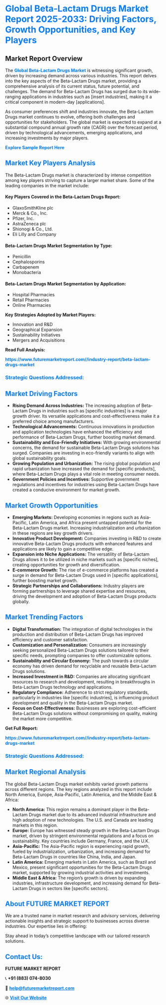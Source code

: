 <h1 style="color: #007BFF;">Global Beta-Lactam Drugs Market Report 2025-2033: Driving Factors, Growth Opportunities, and Key Players</h1>

<section id="overview">
<h2>Market Report Overview</h2>
<p>The <a href="https://www.futuremarketreport.com//industry-report/beta-lactam-drugs-market" style="color: #007BFF; text-decoration: none;"><strong>Global Beta-Lactam Drugs Market</strong></a> is witnessing significant growth, driven by increasing demand across various industries. This report delves into the key aspects of the Beta-Lactam Drugs market, providing a comprehensive analysis of its current status, future potential, and challenges. The demand for Beta-Lactam Drugs has surged due to its wide-ranging applications in industries such as [insert industries], making it a critical component in modern-day [applications].</p>
<p>As consumer preferences shift and industries innovate, the Beta-Lactam Drugs market continues to evolve, offering both challenges and opportunities for stakeholders. The global market is expected to expand at a substantial compound annual growth rate (CAGR) over the forecast period, driven by technological advancements, emerging applications, and increasing investments by major players.</p>
</section>

<section id="overview">
<p><a href="https://www.futuremarketreport.com//request-sample/reportId=78068" style="color: #007BFF; text-decoration: none;"><strong>Explore Sample Report Here</strong></a></p>
</section>

<section id="key-players">
<h2 style="color: #007BFF;">Market Key Players Analysis</h2>
<p>The Beta-Lactam Drugs market is characterized by intense competition among key players striving to capture a larger market share. Some of the leading companies in the market include:</p>
<h4>Key Players Covered in the Beta-Lactam Drugs Report:</h4>
<ul><li>GlaxoSmithKline plc</li><li>Merck &amp; Co., Inc.</li><li>Pfizer, Inc.</li><li>AstraZeneca plc</li><li>Shionogi &amp; Co., Ltd.</li><li>Eli Lilly and Company</li></ul>
<h4>Beta-Lactam Drugs Market Segmentation by Type:</h4>
<ul><li>Penicillin</li><li>Cephalosporins</li><li>Carbapenem</li><li>Monobacteria</li></ul>

<h4>Beta-Lactam Drugs Market Segmentation by Application:</h4>
<ul><li>Hospital Pharmacies</li><li>Retail Pharmacies</li><li>Online Pharmacies</li></ul>
<p><strong>Key Strategies Adopted by Market Players:</strong></p>
<ul>
<li>Innovation and R&D</li>
<li>Geographical Expansion</li>
<li>Sustainability Initiatives</li>
<li>Mergers and Acquisitions</li>
</ul>
</section>

<section>
<p><strong>Read Full Analysis: </strong></p><a href="https://www.futuremarketreport.com//industry-report/beta-lactam-drugs-market" style="color: #007BFF; text-decoration: none;"><strong>https://www.futuremarketreport.com//industry-report/beta-lactam-drugs-market</strong></a>
<h3 style="color: #007BFF;">Strategic Questions Addressed:</h3>
</section>

<section id="driving-factors">
<h2 style="color: #007BFF;">Market Driving Factors</h2>
<ul>
<li><strong>Rising Demand Across Industries:</strong> The increasing adoption of Beta-Lactam Drugs in industries such as [specific industries] is a major growth driver. Its versatile applications and cost-effectiveness make it a preferred choice among manufacturers.</li>
<li><strong>Technological Advancements:</strong> Continuous innovations in production and application technologies have enhanced the efficiency and performance of Beta-Lactam Drugs, further boosting market demand.</li>
<li><strong>Sustainability and Eco-Friendly Initiatives:</strong> With growing environmental concerns, the demand for sustainable Beta-Lactam Drugs solutions has surged. Companies are investing in eco-friendly variants to align with global sustainability goals.</li>
<li><strong>Growing Population and Urbanization:</strong> The rising global population and rapid urbanization have increased the demand for [specific products], where Beta-Lactam Drugs plays a vital role in meeting consumer needs.</li>
<li><strong>Government Policies and Incentives:</strong> Supportive government regulations and incentives for industries using Beta-Lactam Drugs have created a conducive environment for market growth.</li>
</ul>
</section>

<section id="growth-opportunities">
<h2 style="color: #007BFF;">Market Growth Opportunities</h2>
<ul>
<li><strong>Emerging Markets:</strong> Developing economies in regions such as Asia-Pacific, Latin America, and Africa present untapped potential for the Beta-Lactam Drugs market. Increasing industrialization and urbanization in these regions are key growth drivers.</li>
<li><strong>Innovative Product Development:</strong> Companies investing in R&D to create innovative Beta-Lactam Drugs products with enhanced features and applications are likely to gain a competitive edge.</li>
<li><strong>Expansion into Niche Applications:</strong> The versatility of Beta-Lactam Drugs allows it to be utilized in niche markets such as [specific niches], creating opportunities for growth and diversification.</li>
<li><strong>E-commerce Growth:</strong> The rise of e-commerce platforms has created a surge in demand for Beta-Lactam Drugs used in [specific applications], further boosting market growth.</li>
<li><strong>Strategic Partnerships and Collaborations:</strong> Industry players are forming partnerships to leverage shared expertise and resources, driving the development and adoption of Beta-Lactam Drugs products globally.</li>
</ul>
</section>

<section id="trending-factors">
<h2 style="color: #007BFF;">Market Trending Factors</h2>
<ul>
<li><strong>Digital Transformation:</strong> The integration of digital technologies in the production and distribution of Beta-Lactam Drugs has improved efficiency and customer satisfaction.</li>
<li><strong>Customization and Personalization:</strong> Consumers are increasingly seeking personalized Beta-Lactam Drugs solutions tailored to their specific needs, prompting companies to offer customizable options.</li>
<li><strong>Sustainability and Circular Economy:</strong> The push towards a circular economy has driven demand for recyclable and reusable Beta-Lactam Drugs solutions.</li>
<li><strong>Increased Investment in R&D:</strong> Companies are allocating significant resources to research and development, resulting in breakthroughs in Beta-Lactam Drugs technology and applications.</li>
<li><strong>Regulatory Compliance:</strong> Adherence to strict regulatory standards, particularly in industries like [specific industries], is influencing product development and quality in the Beta-Lactam Drugs market.</li>
<li><strong>Focus on Cost-Effectiveness:</strong> Businesses are exploring cost-efficient Beta-Lactam Drugs solutions without compromising on quality, making the market more competitive.</li>
</ul>
</section>

<section>
<p><strong>Get Full Report: </strong></p><a href="https://www.futuremarketreport.com//industry-report/beta-lactam-drugs-market" style="color: #007BFF; text-decoration: none;"><strong>https://www.futuremarketreport.com//industry-report/beta-lactam-drugs-market</strong></a>
<h3 style="color: #007BFF;">Strategic Questions Addressed:</h3>
</section>


<section id="regional-analysis">
<h2 style="color: #007BFF;">Market Regional Analysis</h2>
<p>The global Beta-Lactam Drugs market exhibits varied growth patterns across different regions. The key regions analyzed in this report include North America, Europe, Asia-Pacific, Latin America, and the Middle East & Africa:</p>
<ul>
<li><strong>North America:</strong> This region remains a dominant player in the Beta-Lactam Drugs market due to its advanced industrial infrastructure and high adoption of new technologies. The U.S. and Canada are leading markets in this region.</li>
<li><strong>Europe:</strong> Europe has witnessed steady growth in the Beta-Lactam Drugs market, driven by stringent environmental regulations and a focus on sustainability. Key countries include Germany, France, and the U.K.</li>
<li><strong>Asia-Pacific:</strong> The Asia-Pacific region is experiencing rapid growth, fueled by industrialization, urbanization, and increasing demand for Beta-Lactam Drugs in countries like China, India, and Japan.</li>
<li><strong>Latin America:</strong> Emerging markets in Latin America, such as Brazil and Mexico, present significant opportunities for the Beta-Lactam Drugs market, supported by growing industrial activities and investments.</li>
<li><strong>Middle East & Africa:</strong> The region’s growth is driven by expanding industries, infrastructure development, and increasing demand for Beta-Lactam Drugs in sectors like [specific sectors].</li>
</ul>
</section>

<footer>
<h2 style="color: #007BFF;">About FUTURE MARKET REPORT</h2>
<p>We are a trusted name in market research and advisory services, delivering actionable insights and strategic support to businesses across diverse industries. Our expertise lies in offering:</p>

<p>Stay ahead in today’s competitive landscape with our tailored research solutions.</p>

<h2 style="color: #007BFF;">Contact Us:</h2>
<p><strong>FUTURE MARKET REPORT</strong></p>
<p>📞 <strong>+91 (883) 074-8030</strong></p>
<p>📧 <strong><a href="mailto:help@futuremarketreport.com" style="color: #007BFF;">help@futuremarketreport.com</a></strong></p>
<p>🌐 <strong><a href="https://www.futuremarketreport.com/" style="color: #007BFF;">Visit Our Website</a></strong></p>
</footer>